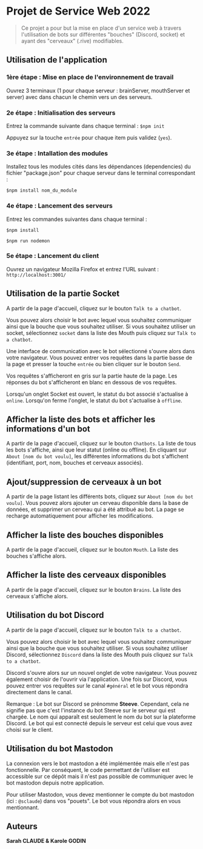 # Projet de Service Web 2022

> Ce projet a pour but la mise en place d'un service web à travers l'utilisation de bots sur différentes "bouches" (Discord, socket) et ayant des "cerveaux" (.rive) modifiables.

## Utilisation de l'application

### 1ère étape : Mise en place de l'environnement de travail

Ouvrez 3 terminaux (1 pour chaque serveur : brainServer, mouthServer et server) avec dans chacun le chemin vers un des serveurs.

### 2e étape : Initialisation des serveurs

Entrez la commande suivante dans chaque terminal :
`$npm init`

Appuyez sur la touche `entrée` pour chaque item puis validez (`yes`).

### 3e étape : Intallation des modules

Installez tous les modules cités dans les dépendances (dependencies) du fichier "package.json" pour chaque serveur dans le terminal correspondant :

`$npm install nom_du_module`

### 4e étape : Lancement des serveurs

Entrez les commandes suivantes dans chaque terminal :

`$npm install`

`$npm run nodemon`

### 5e étape : Lancement du client

Ouvrez un navigateur Mozilla Firefox et entrez l'URL suivant :
`http://localhost:3001/`

## Utilisation de la partie Socket

A partir de la page d'accueil, cliquez sur le bouton `Talk to a chatbot`.

Vous pouvez alors choisir le bot avec lequel vous souhaitez communiquer ainsi que la bouche que vous souhaitez utiliser. Si vous souhaitez utiliser un socket, sélectionnez `socket` dans la liste des Mouth puis cliquez sur `Talk to a chatbot`.

Une interface de communication avec le bot sélectionné s'ouvre alors dans votre navigateur. Vous pouvez entrer vos requêtes dans la partie basse de la page et presser la touche `entrée` ou bien cliquer sur le bouton `Send`.

Vos requêtes s'afficheront en gris sur la partie haute de la page. Les réponses du bot s'afficheront en blanc en dessous de vos requêtes.

Lorsqu'un onglet Socket est ouvert, le statut du bot associé s'actualise à `online`. Lorsqu'on ferme l'onglet, le statut du bot s'actualise à `offline`.

## Afficher la liste des bots et afficher les informations d'un bot

A partir de la page d'accueil, cliquez sur le bouton `Chatbots`. La liste de tous les bots s'affiche, ainsi que leur statut (online ou offline). En cliquant sur `About [nom du bot voulu]`, les différentes informations du bot s'affichent (identifiant, port, nom, bouches et cerveaux associés).

## Ajout/suppression de cerveaux à un bot

A partir de la page listant les différents bots, cliquez sur `About [nom du bot voulu]`. Vous pouvez alors ajouter un cerveau disponible dans la base de données, et supprimer un cerveau qui a été attribué au bot. La page se recharge automatiquement pour afficher les modifications.

## Afficher la liste des bouches disponibles

A partir de la page d'accueil, cliquez sur le bouton `Mouth`. La liste des bouches s'affiche alors.

## Afficher la liste des cerveaux disponibles

A partir de la page d'accueil, cliquez sur le bouton `Brains`. La liste des cerveaux s'affiche alors.

## Utilisation du bot Discord

A partir de la page d'accueil, cliquez sur le bouton `Talk to a chatbot`.

Vous pouvez alors choisir le bot avec lequel vous souhaitez communiquer ainsi que la bouche que vous souhaitez utiliser. Si vous souhaitez utiliser Discord, sélectionnez `Discord` dans la liste des Mouth puis cliquez sur `Talk to a chatbot`.

Discord s'ouvre alors sur un nouvel onglet de votre navigateur. Vous pouvez également choisir de l'ouvrir via l'application. Une fois sur Discord, vous pouvez entrer vos requêtes sur le canal `#général` et le bot vous répondra directement dans le canal.

Remarque : Le bot sur Discord se prénomme **Steeve**. Cependant, cela ne signifie pas que c'est l'instance du bot Steeve sur le serveur qui est chargée. Le nom qui apparaît est seulement le nom du bot sur la plateforme Discord. Le bot qui est connecté depuis le serveur est celui que vous avez choisi sur le client.

## Utilisation du bot Mastodon

La connexion vers le bot mastodon a été implémentée mais elle n'est pas fonctionnelle. Par conséquent, le code permettant de l'utiliser est accessible sur ce dépôt mais il n'est pas possible de communiquer avec le bot mastodon depuis notre application.

Pour utiliser Mastodon, vous devez mentionner le compte du bot mastodon (ici : `@sclaude`) dans vos "pouets". Le bot vous répondra alors en vous mentionnant.

## Auteurs

**Sarah CLAUDE & Karole GODIN**
